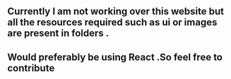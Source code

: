 ## Currently I am not working over this website but all the resources required such as ui or images are present in folders .
## Would preferably be using React .So feel free to contribute
